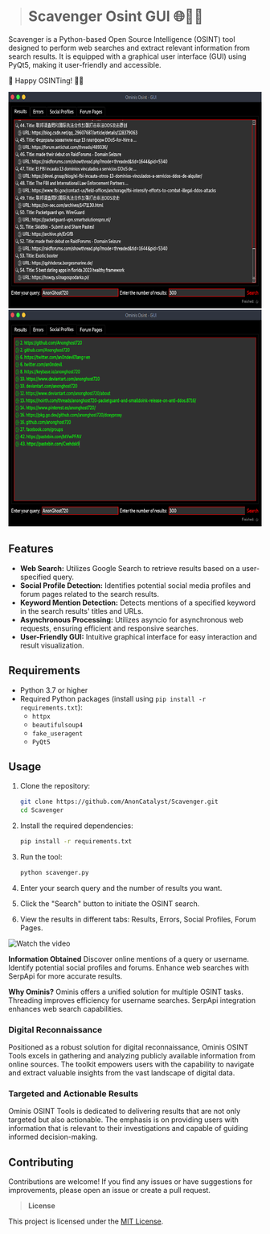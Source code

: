 ># Scavenger Osint GUI 🌐🕵️‍♂️

Scavenger is a Python-based Open Source Intelligence (OSINT) tool designed to perform web searches and extract relevant information from search results. It is equipped with a graphical user interface (GUI) using PyQt5, making it user-friendly and accessible.

🚀 Happy OSINTing! 🕵️‍♂️

<img src="img/screenshot.png" alt="Scavenger GUI Project - screenshot" width="550" height="430"/>
<img src="img/screenshot2.png" alt="Scavenger GUI Project - screenshot" width="550" height="430"/>

## Features

- **Web Search:** Utilizes Google Search to retrieve results based on a user-specified query.
- **Social Profile Detection:** Identifies potential social media profiles and forum pages related to the search results.
- **Keyword Mention Detection:** Detects mentions of a specified keyword in the search results' titles and URLs.
- **Asynchronous Processing:** Utilizes asyncio for asynchronous web requests, ensuring efficient and responsive searches.
- **User-Friendly GUI:** Intuitive graphical interface for easy interaction and result visualization.

## Requirements

- Python 3.7 or higher
- Required Python packages (install using `pip install -r requirements.txt`):
  - `httpx`
  - `beautifulsoup4`
  - `fake_useragent`
  - `PyQt5`

## Usage

1. Clone the repository:

    ```bash
    git clone https://github.com/AnonCatalyst/Scavenger.git
    cd Scavenger
    ```

2. Install the required dependencies:

    ```bash
    pip install -r requirements.txt
    ```

3. Run the tool:

    ```bash
    python scavenger.py
    ```

4. Enter your search query and the number of results you want.

5. Click the "Search" button to initiate the OSINT search.

6. View the results in different tabs: Results, Errors, Social Profiles, Forum Pages.

![Watch the video](img/video.gif)

**Information Obtained**
    Discover online mentions of a query or username.
    Identify potential social profiles and forums.
    Enhance web searches with SerpApi for more accurate results.

**Why Ominis?**
    Ominis offers a unified solution for multiple OSINT tasks.
    Threading improves efficiency for username searches.
    SerpApi integration enhances web search capabilities.
    
### Digital Reconnaissance
Positioned as a robust solution for digital reconnaissance, Ominis OSINT Tools excels in gathering and analyzing publicly available information from online sources. The toolkit empowers users with the capability to navigate and extract valuable insights from the vast landscape of digital data.

### Targeted and Actionable Results
Ominis OSINT Tools is dedicated to delivering results that are not only targeted but also actionable. The emphasis is on providing users with information that is relevant to their investigations and capable of guiding informed decision-making.

## Contributing

Contributions are welcome! If you find any issues or have suggestions for improvements, please open an issue or create a pull request.

> **License**

This project is licensed under the [MIT License](LICENSE).



